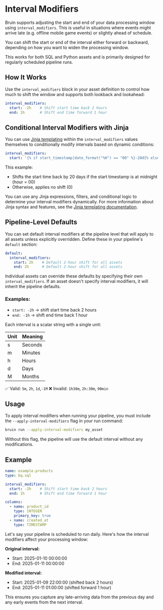 # Interval Modifiers

Bruin supports adjusting the start and end of your data processing window using `interval_modifiers`. This is useful in situations where events might arrive late (e.g. offline mobile game events) or slightly ahead of schedule.

You can shift the start or end of the interval either forward or backward, depending on how you want to widen the processing window.

This works for both SQL and Python assets and is primarily designed for regularly scheduled pipeline runs.

## How It Works

Use the `interval_modifiers` block in your asset definition to control how much to shift the window and supports both lookback and lookahead:

```yaml
interval_modifiers:
  start: -2h    # Shift start time back 2 hours
  end: 1h       # Shift end time forward 1 hour
```

## Conditional Interval Modifiers with Jinja

You can use [Jinja templating](../templating/templating.md) within the `interval_modifiers` values themselves to conditionally modify intervals based on dynamic conditions:

```yaml
interval_modifiers:
  start: '{% if start_timestamp|date_format("%H") == "00" %}-20d{% else %}0{% endif %}'
```

This example:
- Shifts the start time back by 20 days if the start timestamp is at midnight (hour = 00)
- Otherwise, applies no shift (0)

You can use any Jinja expressions, filters, and conditional logic to determine your interval modifiers dynamically. For more information about Jinja syntax and features, see the [Jinja templating documentation](../templating/templating.md).

## Pipeline-Level Defaults

You can set default interval modifiers at the pipeline level that will apply to all assets unless explicitly overridden. Define these in your pipeline's `default` section:

```yaml
default:
  interval_modifiers:
    start: 2h    # Default 2-hour shift for all assets
    end: 2h      # Default 2-hour shift for all assets
```

Individual assets can override these defaults by specifying their own `interval_modifiers`. If an asset doesn't specify interval modifiers, it will inherit the pipeline defaults.

### Examples:
- `start: -2h` → shift start time back 2 hours
- `end: -1h` →  shift end time back 1 hour

Each interval is a scalar string with a single unit:

| Unit | Meaning |
|------|---------|
| s    | Seconds |
| m    | Minutes |
| h    | Hours   |
| d    | Days    |
| M    | Months  |

✅ Valid: `5m`, `2h`, `1d`,`-1M`
❌ Invalid: `1h30m`, `2h:30m`, `90min`

## Usage

To apply interval modifiers when running your pipeline, you must include the `--apply-interval-modifiers` flag in your run command:

```bash
bruin run --apply-interval-modifiers my_asset 
```

Without this flag, the pipeline will use the default interval without any modifications.

## Example

```yaml
name: example.products
type: bq.sql

interval_modifiers:
  start: -2h    # Shift start time back 2 hours
  end: 1h       # Shift end time forward 1 hour

columns:
  - name: product_id
    type: INTEGER
    primary_key: true
  - name: created_at
    type: TIMESTAMP
```

Let's say your pipeline is scheduled to run daily. Here's how the interval modifiers affect your processing window:

**Original interval:**
- Start: 2025-01-10 00:00:00
- End: 2025-01-11 00:00:00

**Modified interval:**
- Start: 2025-01-09 22:00:00 (shifted back 2 hours)
- End: 2025-01-11 01:00:00 (shifted forward 1 hour)

This ensures you capture any late-arriving data from the previous day and any early events from the next interval.

